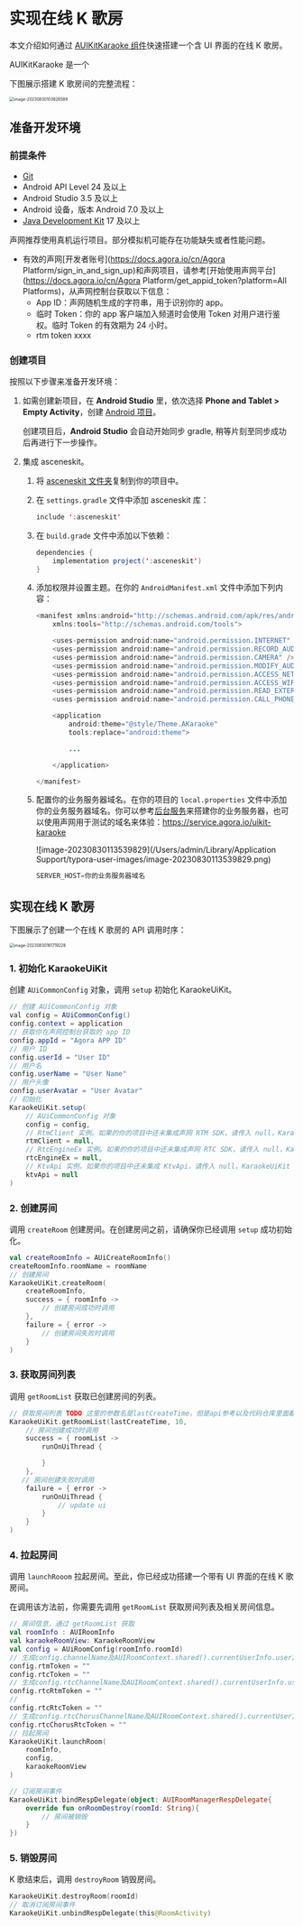 # 实现在线 K 歌房

本文介绍如何通过 [AUIKitKaraoke 组件](#link-to-description)快速搭建一个含 UI 界面的在线 K 歌房。

AUIKitKaraoke 是一个

下图展示搭建 K 歌房间的完整流程：

<img src="/Users/admin/Library/Application Support/typora-user-images/image-20230830103826589.png" alt="image-20230830103826589" style="zoom:50%;" />

## 准备开发环境

### 前提条件

- [Git](https://git-scm.com/downloads)
- Android API Level 24 及以上
- Android Studio 3.5 及以上
- Android 设备，版本 Android 7.0 及以上
- [Java Development Kit](https://www.oracle.com/java/technologies/javase-downloads.html) 17 及以上

<Admonition type="caution" title="注意">

声网推荐使用真机运行项目。部分模拟机可能存在功能缺失或者性能问题。

</Admonition>

- 有效的声网[开发者账号](https://docs.agora.io/cn/Agora Platform/sign_in_and_sign_up)和声网项目，请参考[开始使用声网平台](https://docs.agora.io/cn/Agora Platform/get_appid_token?platform=All Platforms)，从声网控制台获取以下信息：
  - App ID：声网随机生成的字符串，用于识别你的 app。
  - 临时 Token：你的 app 客户端加入频道时会使用 Token 对用户进行鉴权。临时 Token 的有效期为 24 小时。
  - rtm token xxxx

### 创建项目

按照以下步骤来准备开发环境：

1. 如需创建新项目，在 **Android Studio** 里，依次选择 **Phone and Tablet > Empty Activity**，创建 [Android 项目](https://developer.android.com/studio/projects/create-project)。

   <Admonition type="info" title="信息">创建项目后，**Android Studio** 会自动开始同步 gradle, 稍等片刻至同步成功后再进行下一步操作。

   </Admonition>

2. 集成 asceneskit。

   1. 将 [asceneskit 文件夹](https://github.com/AgoraIO-Community/AUIKitKaraoke/tree/main/Android/asceneskit)复制到你的项目中。

   2. 在 `settings.gradle` 文件中添加 asceneskit 库：

      ```java
      include ':asceneskit'
      ```

   3. 在 `build.grade` 文件中添加以下依赖：

      ```java
      dependencies {
          implementation project(':asceneskit')
      }
      ```

   4. 添加权限并设置主题。在你的 `AndroidManifest.xml` 文件中添加下列内容：

      ```java
      <manifest xmlns:android="http://schemas.android.com/apk/res/android"
          xmlns:tools="http://schemas.android.com/tools">

          <uses-permission android:name="android.permission.INTERNET" />
          <uses-permission android:name="android.permission.RECORD_AUDIO" />
          <uses-permission android:name="android.permission.CAMERA" />
          <uses-permission android:name="android.permission.MODIFY_AUDIO_SETTINGS" />
          <uses-permission android:name="android.permission.ACCESS_NETWORK_STATE" />
          <uses-permission android:name="android.permission.ACCESS_WIFI_STATE" />
          <uses-permission android:name="android.permission.READ_EXTERNAL_STORAGE" />
          <uses-permission android:name="android.permission.CALL_PHONE" />

          <application
              android:theme="@style/Theme.AKaraoke"
              tools:replace="android:theme">

              ...

          </application>

      </manifest>
      ```

   5. 配置你的业务服务器域名。在你的项目的 `local.properties` 文件中添加你的业务服务器域名。你可以参考[后台服务](https://github.com/AgoraIO-Community/AUIKitKaraoke/blob/main/backend/README_zh.md)来搭建你的业务服务器，也可以使用声网用于测试的域名来体验：https://service.agora.io/uikit-karaoke

      ![image-20230830113539829](/Users/admin/Library/Application Support/typora-user-images/image-20230830113539829.png)

      ```java
      SERVER_HOST=你的业务服务器域名
      ```

## 实现在线 K 歌房

下图展示了创建一个在线 K 歌房的 API 调用时序：

<img src="/Users/admin/Library/Application Support/typora-user-images/image-20230830161719228.png" alt="image-20230830161719228" style="zoom:50%;"/>

### 1. 初始化 KaraokeUiKit

创建 `AUiCommonConfig` 对象，调用 `setup` 初始化 KaraokeUiKit。

```java
// 创建 AUiCommonConfig 对象
val config = AUiCommonConfig()
config.context = application
// 获取你在声网控制台获取的 app ID
config.appId = "Agora APP ID"
// 用户 ID
config.userId = "User ID"
// 用户名
config.userName = "User Name"
// 用户头像
config.userAvatar = "User Avatar"
// 初始化
KaraokeUiKit.setup(
    // AUiCommonConfig 对象
    config = config,
    // RtmClient 实例。如果的你的项目中还未集成声网 RTM SDK，请传入 null，KaraokeUiKit 内部会自行创建
    rtmClient = null,
    // RtcEngineEx 实例。如果的你的项目中还未集成声网 RTC SDK，请传入 null，KaraokeUiKit 内部会自行创建
    rtcEngineEx = null,
    // KtvApi 实例。如果你的项目中还未集成 KtvApi，请传入 null，KaraokeUiKit 内部会自行创建
    ktvApi = null
)
```

### 2. 创建房间

调用 `createRoom` 创建房间。在创建房间之前，请确保你已经调用 `setup` 成功初始化。

```kotlin
val createRoomInfo = AUiCreateRoomInfo()
createRoomInfo.roomName = roomName
// 创建房间
KaraokeUiKit.createRoom(
    createRoomInfo,
    success = { roomInfo ->
        // 创建房间成功时调用
    },
    failure = { error ->
        // 创建房间失败时调用
    }
)
```

### 3. 获取房间列表

调用 `getRoomList` 获取已创建房间的列表。

```kotlin
// 获取房间列表 TODO 这里的参数名是lastCreateTime，但是api参考以及代码仓库里面都是startTime
KaraokeUiKit.getRoomList(lastCreateTime, 10,
    // 房间创建成功时调用
    success = { roomList ->
        runOnUiThread {

        }
    },
   // 房间创建失败时调用
    failure = { error ->
        runOnUiThread {
            // update ui
        }
    }
)
```

### 4. 拉起房间

调用 `launchRooom` 拉起房间。至此，你已经成功搭建一个带有 UI 界面的在线 K 歌房间。

<Abmonition tpye="caution" title="注意">在调用该方法前，你需要先调用 <code>getRoomList</code> 获取房间列表及相关房间信息。</Abmonition>

```kotlin
// 房间信息，通过 getRoomList 获取
val roomInfo : AUIRoomInfo
val karaokeRoomView: KaraokeRoomView
val config = AUiRoomConfig(roomInfo.roomId)
// 生成config.channelName及AUIRoomContext.shared().currentUserInfo.userId的token
config.rtmToken = ""
config.rtcToken = ""
// 生成config.rtcChannelName及AUIRoomContext.shared().currentUserInfo.userId的token
config.rtcRtmToken = ""
//
config.rtcRtcToken = ""
// 生成config.rtcChorusChannelName及AUIRoomContext.shared().currentUserInfo.userId的token
config.rtcChorusRtcToken = ""
// 拉起房间
KaraokeUiKit.launchRoom(
    roomInfo,
    config,
    karaokeRoomView
)

// 订阅房间事件
KaraokeUiKit.bindRespDelegate(object: AUIRoomManagerRespDelegate{
    override fun onRoomDestroy(roomId: String){
        // 房间被销毁
    }
})
```

### 5. 销毁房间

K 歌结束后，调用 `destroyRoom` 销毁房间。

```kotlin
KaraokeUiKit.destroyRoom(roomId)
// 取消订阅房间事件
KaraokeUiKit.unbindRespDelegate(this@RoomActivity)
```

